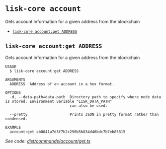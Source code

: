 # `lisk-core account`

Gets account information for a given address from the blockchain

- [`lisk-core account:get ADDRESS`](#lisk-core-accountget-address)

## `lisk-core account:get ADDRESS`

Gets account information for a given address from the blockchain

```
USAGE
  $ lisk-core account:get ADDRESS

ARGUMENTS
  ADDRESS  Address of an account in a hex format.

OPTIONS
  -d, --data-path=data-path  Directory path to specify where node data is stored. Environment variable "LISK_DATA_PATH"
                             can also be used.

  --pretty                   Prints JSON in pretty format rather than condensed.

EXAMPLE
  account:get ab0041a7d3f7b2c290b5b834d46bdc7b7eb85815
```

_See code: [dist/commands/account/get.ts](https://github.com/LiskHQ/lisk-core/blob/v3.0.0-debug.2/dist/commands/account/get.ts)_
